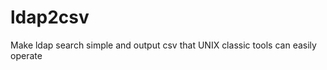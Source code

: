 ldap2csv
========

Make ldap search simple and output csv that UNIX classic tools can easily operate 
